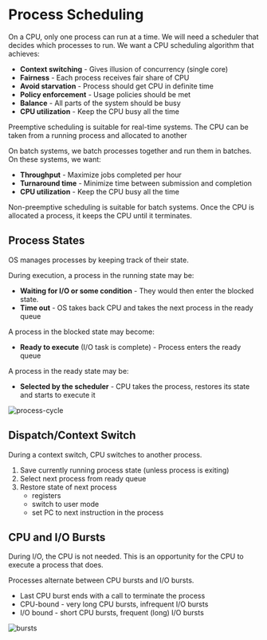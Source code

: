 # Process Scheduling
On a CPU, only one process can run at a time. We will need a scheduler that decides which processes to run. We want a CPU scheduling algorithm that achieves:
* **Context switching** - Gives illusion of concurrency (single core)
* **Fairness** - Each process receives fair share of CPU
* **Avoid starvation** - Process should get CPU in definite time 
* **Policy enforcement** - Usage policies should be met
* **Balance** - All parts of the system should be busy
* **CPU utilization** - Keep the CPU busy all the time

Preemptive scheduling is suitable for real-time systems. The CPU can be taken from a running process and allocated to another

On batch systems, we batch processes together and run them in batches. On these systems, we want:
* **Throughput** - Maximize jobs completed per hour
* **Turnaround time** - Minimize time between submission and completion
* **CPU utilization** - Keep the CPU busy all the time

Non-preemptive scheduling is suitable for batch systems. Once the CPU is allocated a process, it keeps the CPU until it terminates.

## Process States
OS manages processes by keeping track of their state.

During execution, a process in the running state may be:
* **Waiting for I/O or some condition** - They would then enter the blocked state.
* **Time out** - OS takes back CPU and takes the next process in the ready queue

A process in the blocked state may become:
* **Ready to execute** (I/O task is complete) - Process enters the ready queue

A process in the ready state may be:
* **Selected by the scheduler** - CPU takes the process, restores its state and starts to execute it

![process-cycle](process-cycle.png)

## Dispatch/Context Switch
During a context switch, CPU switches to another process.
1. Save currently running process state (unless process is exiting)
2. Select next process from ready queue
3. Restore state of next process
	* registers
	* switch to user mode
	* set PC to next instruction in the process

## CPU and I/O Bursts
During I/O, the CPU is not needed. This is an opportunity for the CPU to execute a process that does.

Processes alternate between CPU bursts and I/O bursts.
* Last CPU burst ends with a call to terminate the process
* CPU-bound - very long CPU bursts, infrequent I/O bursts
* I/O bound - short CPU bursts, frequent (long) I/O bursts

![bursts](bursts.png) 
